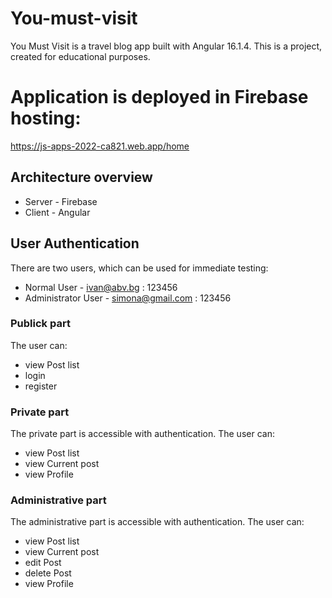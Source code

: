 # You-must-visit
You Must Visit is a travel blog app built with Angular 16.1.4. This is a project, created for educational purposes.

# Application is deployed in Firebase hosting:
https://js-apps-2022-ca821.web.app/home

## Architecture overview

* Server - Firebase
* Client - Angular

## User Authentication

There are two users, which can be used for immediate testing:

* Normal User - ivan@abv.bg : 123456
*  Administrator User - simona@gmail.com : 123456

### Publick part

The user can:

* view Post list
* login
* register

### Private part

The private part is accessible with authentication. The user can:

* view Post list
* view Current post
* view Profile

### Administrative part

The administrative part is accessible with authentication. The user can:

* view Post list 
* view Current post 
* edit Post 
* delete Post 
* view Profile

